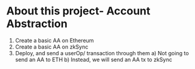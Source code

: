 # About this project- Account Abstraction

1. Create a basic AA on Ethereum
2. Create a basic AA on zkSync
3. Deploy, and send a userOp/ transaction through them
    a) Not going to send an AA to ETH
    b) Instead, we will send an AA tx to zkSync
